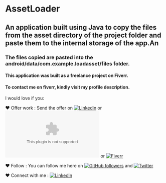 # AssetLoader

## An application built using Java to copy the files from the asset directory of the project folder and paste them to the internal storage of the app.An

### The files copied are pasted into the android/data/com.example.loadasset/files folder.

#### This application was built as a freelance project on Fiverr.

#### To contact me on fiverr, kindly visit my profile description.

I would love if you:

❤️ Offer work : Send the offer on [![Linkedin](https://img.shields.io/badge/-Aayesha-Nomani-blue?style=flat-square&logo=linkedin&logoColor=white&link=https://www.linkedin.com/in/aayesha-nomani-09031016b/)](https://www.linkedin.com/in/aayesha-nomani-09031016b/)
or [![Gmail](https://img.shields.io/badge/-aayeshanomani@gmail.com?style=flat-square&logo=gmail&logoColor=white&link=mailto:aayeshanomanig001@gmail.com)](mailto:aayeshanomani@gmail.com)
or [![Fiverr](https://img.shields.io/badge/-Aayesha-Nomani?style=flat-square&logo=Fiverr&logoColor=white&link=https://fiverr.com/aayeshanomani)](https://fiverr.com/aayeshanomani)

❤️ Follow : You can follow me here on [![GitHub followers](https://img.shields.io/github/followers/aayeshanomani?label=Follow&style=social)](https://github.com/aayeshanomani/?tab=follow) and [![Twitter](https://img.shields.io/badge/-Aayesha-Nomani-blue?style=flat-square&labelColor=1ca0f1&logo=twitter&logoColor=white&link=https://twitter.com/NomaniAayesha)](https://twitter.com/NomaniAayesha)


❤️ Connect with me : [![Linkedin](https://img.shields.io/badge/-Aayesha-Nomani-blue?style=flat-square&logo=Linkedin&logoColor=white&link=https://www.linkedin.com/in/aayesha-nomani-09031016b/)](https://www.linkedin.com/in/aayesha-nomani-09031016b/)